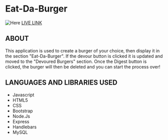 # Eat-Da-Burger
![Here](https://media.giphy.com/media/3o7btUFzd7vU3bYZFK/giphy.gif)
[LIVE LINK](https://stormy-forest-70452.herokuapp.com/)

## ABOUT
This application is used to create a burger of your choice, then display it in the section "Eat-Da-Burger".
If the devour button is clicked it is updated and moved to the "Devoured Burgers" section.
Once the Digest button is clicked, the burger will then be deleted and you can start the process over!



## LANGUAGES AND LIBRARIES USED
- Javascript
- HTML5
- CSS 
- Bootstrap
- Node.Js
- Express
- Handlebars 
- MySQL 
